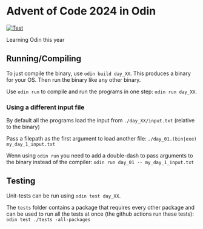 # Advent of Code 2024 in Odin

[![Test](https://github.com/Niphram/aoc2024/actions/workflows/test.yml/badge.svg)](https://github.com/Niphram/aoc2024/actions/workflows/test.yml)

Learning Odin this year

## Running/Compiling

To just compile the binary, use `odin build day_XX`. This produces a binary for your OS. Then run the binary like any other binary.

Use `odin run` to compile and run the programs in one step: `odin run day_XX`.

### Using a different input file

By default all the programs load the input from `./day_XX/input.txt` (relative to the binary)

Pass a filepath as the first argument to load another file:
`./day_01.(bin|exe) my_day_1_input.txt`

Wenn using `odin run` you need to add a double-dash to pass arguments to the binary instead of the compiler: `odin run day_01 -- my_day_1_input.txt`

## Testing

Unit-tests can be run using `odin test day_XX`.

The `tests` folder contains a package that requires every other package and can be used to run all the tests at once (the github actions run these tests): `odin test ./tests -all-packages`
